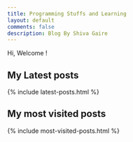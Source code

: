 ```yaml
---
title: Programming Stuffs and Learning
layout: default
comments: false
description: Blog By Shiva Gaire
---
```


Hi, Welcome !

## My Latest posts

{% include latest-posts.html %}

## My most visited posts

{% include most-visited-posts.html %}
